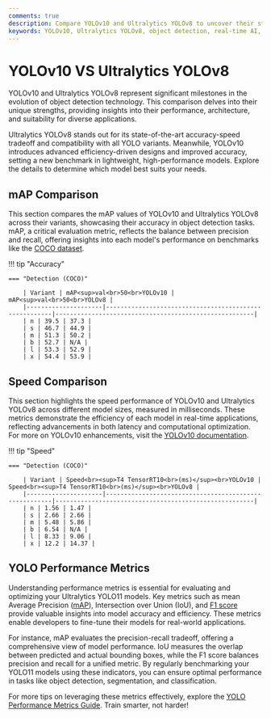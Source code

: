 ```yaml
---
comments: true
description: Compare YOLOv10 and Ultralytics YOLOv8 to uncover their strengths in object detection, real-time AI, and edge AI deployment. Explore how these models perform in computer vision tasks and discover which one suits your needs best.
keywords: YOLOv10, Ultralytics YOLOv8, object detection, real-time AI, edge AI, computer vision
---
```


# YOLOv10 VS Ultralytics YOLOv8

YOLOv10 and Ultralytics YOLOv8 represent significant milestones in the evolution of object detection technology. This comparison delves into their unique strengths, providing insights into their performance, architecture, and suitability for diverse applications.

Ultralytics YOLOv8 stands out for its state-of-the-art accuracy-speed tradeoff and compatibility with all YOLO variants. Meanwhile, YOLOv10 introduces advanced efficiency-driven designs and improved accuracy, setting a new benchmark in lightweight, high-performance models. Explore the details to determine which model best suits your needs.

## mAP Comparison

This section compares the mAP values of YOLOv10 and Ultralytics YOLOv8 across their variants, showcasing their accuracy in object detection tasks. mAP, a critical evaluation metric, reflects the balance between precision and recall, offering insights into each model's performance on benchmarks like the [COCO dataset](https://docs.ultralytics.com/datasets/detect/coco/).

!!! tip "Accuracy"

    === "Detection (COCO)"

    	| Variant | mAP<sup>val<br>50<br>YOLOv10 | mAP<sup>val<br>50<br>YOLOv8 |
    	|---------------------|-------------------------------------------------------|-------------------------------------------------------|
    	| n | 39.5 | 37.3 |
    	| s | 46.7 | 44.9 |
    	| m | 51.3 | 50.2 |
    	| b | 52.7 | N/A |
    	| l | 53.3 | 52.9 |
    	| x | 54.4 | 53.9 |

## Speed Comparison

This section highlights the speed performance of YOLOv10 and Ultralytics YOLOv8 across different model sizes, measured in milliseconds. These metrics demonstrate the efficiency of each model in real-time applications, reflecting advancements in both latency and computational optimization. For more on YOLOv10 enhancements, visit the [YOLOv10 documentation](https://docs.ultralytics.com/models/yolov10/).

!!! tip "Speed"

    === "Detection (COCO)"

    	| Variant | Speed<br><sup>T4 TensorRT10<br>(ms)</sup><br>YOLOv10 | Speed<br><sup>T4 TensorRT10<br>(ms)</sup><br>YOLOv8 |
    	|---------------------|-------------------------------------------------------|-------------------------------------------------------|
    	| n | 1.56 | 1.47 |
    	| s | 2.66 | 2.66 |
    	| m | 5.48 | 5.86 |
    	| b | 6.54 | N/A |
    	| l | 8.33 | 9.06 |
    	| x | 12.2 | 14.37 |

## YOLO Performance Metrics

Understanding performance metrics is essential for evaluating and optimizing your Ultralytics YOLO11 models. Key metrics such as mean Average Precision ([mAP](https://www.ultralytics.com/glossary/accuracy)), Intersection over Union (IoU), and [F1 score](https://www.ultralytics.com/glossary/f1-score) provide valuable insights into model accuracy and efficiency. These metrics enable developers to fine-tune their models for real-world applications.

For instance, mAP evaluates the precision-recall tradeoff, offering a comprehensive view of model performance. IoU measures the overlap between predicted and actual bounding boxes, while the F1 score balances precision and recall for a unified metric. By regularly benchmarking your YOLO11 models using these indicators, you can ensure optimal performance in tasks like object detection, segmentation, and classification.

For more tips on leveraging these metrics effectively, explore the [YOLO Performance Metrics Guide](https://docs.ultralytics.com/guides/yolo-performance-metrics/). Train smarter, not harder!
